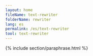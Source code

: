 ```yaml
---
layout: home
fileName: text-rewriter
folderName: rewriter
lang: es
permalink: /es/text-rewriter
tool: text-rewriter
---
```

{% include section/paraphrase.html %}
